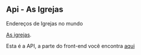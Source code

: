 ## Api - As Igrejas

Endereços de Igrejas no mundo

[As igrejas](http://asigrejas.com/).

Esta é a API, a parte do front-end você encontra [aqui](https://github.com/asigrejas/asigrejas)
